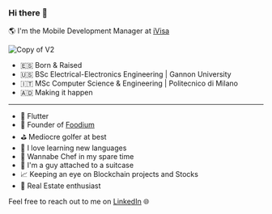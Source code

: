 ### Hi there 👋

🌎 I'm the Mobile Development Manager at [iVisa](https://www.ivisa.com/)

![Copy of V2](https://github.com/alefl10/alefl10/assets/25061049/b781d23b-bba7-4308-8665-38c126b3e5cc)


- 🇪🇸  Born & Raised
- 🇺🇸  BSc Electrical-Electronics Engineering | Gannon University
- 🇮🇹  MSc Computer Science & Engineering | Politecnico di Milano
- 🇦🇩  Making it happen

***

- 💙 Flutter
- 🤤 Founder of [Foodium](https://the.foodium.app/ghProfile) 
- ⛳️ Mediocre golfer at best
- 💬 I love learning new languages
- 🍝 Wannabe Chef in my spare time
- 🧳 I'm a guy attached to a suitcase
- 📈 Keeping an eye on Blockchain projects and Stocks
- 🏡 Real Estate enthusiast

Feel free to reach out to me on [LinkedIn](https://www.linkedin.com/in/alejandro-ferrero/) 🌐
